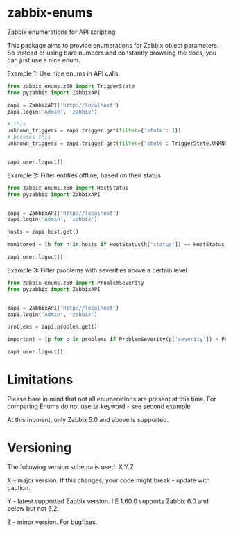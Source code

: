 # zabbix-enums

Zabbix enumerations for API scripting.


This package aims to provide enumerations for Zabbix object parameters.
So instead of using bare numbers and constantly browsing the docs, you can just use a nice enum.

Example 1:
Use nice enums in API calls

```python
from zabbix_enums.z60 import TriggerState
from pyzabbix import ZabbixAPI

zapi = ZabbixAPI('http://localhost')
zapi.login('Admin', 'zabbix')

# this
unknown_triggers = zapi.trigger.get(filter={'state': 1})
# becomes this
unknown_triggers = zapi.trigger.get(filter={'state': TriggerState.UNKNOWN})


zapi.user.logout()
```

Example 2:
Filter entities offline, based on their status

```python
from zabbix_enums.z60 import HostStatus
from pyzabbix import ZabbixAPI


zapi = ZabbixAPI('http://localhost')
zapi.login('Admin', 'zabbix')

hosts = zapi.host.get()

monitored = [h for h in hosts if HostStatus(h['status']) == HostStatus.MONITORED]

zapi.user.logout()

```

Example 3:
Filter problems with severities above a certain level

```python
from zabbix_enums.z60 import ProblemSeverity
from pyzabbix import ZabbixAPI


zapi = ZabbixAPI('http://localhost')
zapi.login('Admin', 'zabbix')

problems = zapi.problem.get()

important = [p for p in problems if ProblemSeverity(p['severity']) > ProblemSeverity.AVERAGE]

zapi.user.logout()
```

# Limitations
Please bare in mind that not all enumerations are present at this time.
For comparing Enums do not use `is` keyword - see second example

At this moment, only Zabbix 5.0 and above is supported.

# Versioning
The following version schema is used: X.Y.Z

X - major version. If this changes, your code might break - update with caution.

Y - latest supported Zabbix version. I.E 1.60.0 supports Zabbix 6.0 and below but not 6.2.

Z - minor version. For bugfixes.
